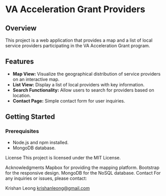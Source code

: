 # VA Acceleration Grant Providers

## Overview

This project is a web application that provides a map and a list of local service providers participating in the VA Acceleration Grant program.

## Features

- **Map View:** Visualize the geographical distribution of service providers on an interactive map.
- **List View:** Display a list of local providers with key information.
- **Search Functionality:** Allow users to search for providers based on location.
- **Contact Page:** Simple contact form for user inquiries.

## Getting Started

### Prerequisites

- Node.js and npm installed.
- MongoDB database.

License
This project is licensed under the MIT License.

Acknowledgments
Mapbox for providing the mapping platform.
Bootstrap for the responsive design.
MongoDB for the NoSQL database.
Contact
For any inquiries or issues, please contact:

Krishan Leong
krishanleong@gmail.com 
